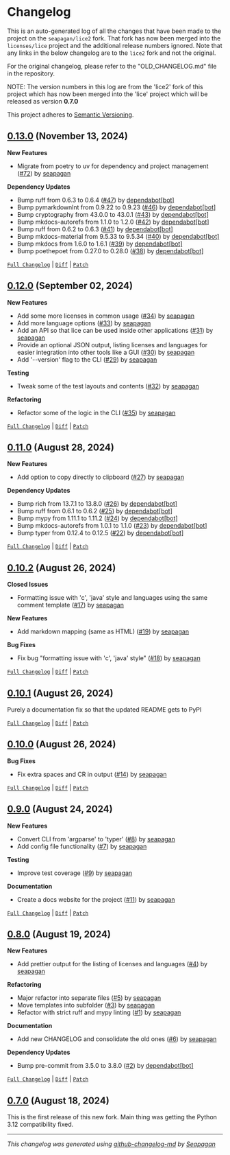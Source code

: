 # Changelog

This is an auto-generated log of all the changes that have been made to the
project on the `seapagan/lice2` fork. That fork has now been merged into the
`licenses/lice` project and the additional release numbers ignored. Note that
any links in the below changelog are to the `lice2` fork and not the original.

For the original changelog, please refer to the "OLD_CHANGELOG.md" file in the repository.

NOTE: The version numbers in this log are from the 'lice2' fork of this project
which has now been merged into the 'lice' project which will be released as
version **0.7.0**

This project adheres to [Semantic Versioning](https://semver.org/spec/v2.0.0.html).

## [0.13.0](https://github.com/seapagan/lice2/releases/tag/0.13.0) (November 13, 2024)

**New Features**

- Migrate from poetry to uv for dependency and project management ([#72](https://github.com/seapagan/lice2/pull/72)) by [seapagan](https://github.com/seapagan)

**Dependency Updates**

- Bump ruff from 0.6.3 to 0.6.4 ([#47](https://github.com/seapagan/lice2/pull/47)) by [dependabot[bot]](https://github.com/apps/dependabot)
- Bump pymarkdownlnt from 0.9.22 to 0.9.23 ([#46](https://github.com/seapagan/lice2/pull/46)) by [dependabot[bot]](https://github.com/apps/dependabot)
- Bump cryptography from 43.0.0 to 43.0.1 ([#43](https://github.com/seapagan/lice2/pull/43)) by [dependabot[bot]](https://github.com/apps/dependabot)
- Bump mkdocs-autorefs from 1.1.0 to 1.2.0 ([#42](https://github.com/seapagan/lice2/pull/42)) by [dependabot[bot]](https://github.com/apps/dependabot)
- Bump ruff from 0.6.2 to 0.6.3 ([#41](https://github.com/seapagan/lice2/pull/41)) by [dependabot[bot]](https://github.com/apps/dependabot)
- Bump mkdocs-material from 9.5.33 to 9.5.34 ([#40](https://github.com/seapagan/lice2/pull/40)) by [dependabot[bot]](https://github.com/apps/dependabot)
- Bump mkdocs from 1.6.0 to 1.6.1 ([#39](https://github.com/seapagan/lice2/pull/39)) by [dependabot[bot]](https://github.com/apps/dependabot)
- Bump poethepoet from 0.27.0 to 0.28.0 ([#38](https://github.com/seapagan/lice2/pull/38)) by [dependabot[bot]](https://github.com/apps/dependabot)

[`Full Changelog`](https://github.com/seapagan/lice2/compare/0.12.0...0.13.0) | [`Diff`](https://github.com/seapagan/lice2/compare/0.12.0...0.13.0.diff) | [`Patch`](https://github.com/seapagan/lice2/compare/0.12.0...0.13.0.patch)

## [0.12.0](https://github.com/seapagan/lice2/releases/tag/0.12.0) (September 02, 2024)

**New Features**

- Add some more licenses in common usage ([#34](https://github.com/seapagan/lice2/pull/34)) by [seapagan](https://github.com/seapagan)
- Add more language options ([#33](https://github.com/seapagan/lice2/pull/33)) by [seapagan](https://github.com/seapagan)
- Add an API so that lice can be used inside other applications ([#31](https://github.com/seapagan/lice2/pull/31)) by [seapagan](https://github.com/seapagan)
- Provide an optional JSON output, listing licenses and languages for easier integration into other tools like a GUI ([#30](https://github.com/seapagan/lice2/pull/30)) by [seapagan](https://github.com/seapagan)
- Add '--version' flag to the CLI ([#29](https://github.com/seapagan/lice2/pull/29)) by [seapagan](https://github.com/seapagan)

**Testing**

- Tweak some of the test layouts and contents ([#32](https://github.com/seapagan/lice2/pull/32)) by [seapagan](https://github.com/seapagan)

**Refactoring**

- Refactor some of the logic in the CLI ([#35](https://github.com/seapagan/lice2/pull/35)) by [seapagan](https://github.com/seapagan)

[`Full Changelog`](https://github.com/seapagan/lice2/compare/0.11.0...0.12.0) | [`Diff`](https://github.com/seapagan/lice2/compare/0.11.0...0.12.0.diff) | [`Patch`](https://github.com/seapagan/lice2/compare/0.11.0...0.12.0.patch)

## [0.11.0](https://github.com/seapagan/lice2/releases/tag/0.11.0) (August 28, 2024)

**New Features**

- Add option to copy directly to clipboard ([#27](https://github.com/seapagan/lice2/pull/27)) by [seapagan](https://github.com/seapagan)

**Dependency Updates**

- Bump rich from 13.7.1 to 13.8.0 ([#26](https://github.com/seapagan/lice2/pull/26)) by [dependabot[bot]](https://github.com/apps/dependabot)
- Bump ruff from 0.6.1 to 0.6.2 ([#25](https://github.com/seapagan/lice2/pull/25)) by [dependabot[bot]](https://github.com/apps/dependabot)
- Bump mypy from 1.11.1 to 1.11.2 ([#24](https://github.com/seapagan/lice2/pull/24)) by [dependabot[bot]](https://github.com/apps/dependabot)
- Bump mkdocs-autorefs from 1.0.1 to 1.1.0 ([#23](https://github.com/seapagan/lice2/pull/23)) by [dependabot[bot]](https://github.com/apps/dependabot)
- Bump typer from 0.12.4 to 0.12.5 ([#22](https://github.com/seapagan/lice2/pull/22)) by [dependabot[bot]](https://github.com/apps/dependabot)

[`Full Changelog`](https://github.com/seapagan/lice2/compare/0.10.2...0.11.0) | [`Diff`](https://github.com/seapagan/lice2/compare/0.10.2...0.11.0.diff) | [`Patch`](https://github.com/seapagan/lice2/compare/0.10.2...0.11.0.patch)

## [0.10.2](https://github.com/seapagan/lice2/releases/tag/0.10.2) (August 26, 2024)

**Closed Issues**

- Formatting issue with 'c', 'java' style and languages using the same comment template ([#17](https://github.com/seapagan/lice2/issues/17)) by [seapagan](https://github.com/seapagan)

**New Features**

- Add markdown mapping (same as HTML) ([#19](https://github.com/seapagan/lice2/pull/19)) by [seapagan](https://github.com/seapagan)

**Bug Fixes**

- Fix bug "formatting issue with 'c', 'java' style" ([#18](https://github.com/seapagan/lice2/pull/18)) by [seapagan](https://github.com/seapagan)

[`Full Changelog`](https://github.com/seapagan/lice2/compare/0.10.1...0.10.2) | [`Diff`](https://github.com/seapagan/lice2/compare/0.10.1...0.10.2.diff) | [`Patch`](https://github.com/seapagan/lice2/compare/0.10.1...0.10.2.patch)

## [0.10.1](https://github.com/seapagan/lice2/releases/tag/0.10.1) (August 26, 2024)

Purely a documentation fix so that the updated README gets to PyPI

[`Full Changelog`](https://github.com/seapagan/lice2/compare/0.10.0...0.10.1) | [`Diff`](https://github.com/seapagan/lice2/compare/0.10.0...0.10.1.diff) | [`Patch`](https://github.com/seapagan/lice2/compare/0.10.0...0.10.1.patch)

## [0.10.0](https://github.com/seapagan/lice2/releases/tag/0.10.0) (August 26, 2024)

**Bug Fixes**

- Fix extra spaces and CR in output ([#14](https://github.com/seapagan/lice2/pull/14)) by [seapagan](https://github.com/seapagan)

[`Full Changelog`](https://github.com/seapagan/lice2/compare/0.9.0...0.10.0) | [`Diff`](https://github.com/seapagan/lice2/compare/0.9.0...0.10.0.diff) | [`Patch`](https://github.com/seapagan/lice2/compare/0.9.0...0.10.0.patch)

## [0.9.0](https://github.com/seapagan/lice2/releases/tag/0.9.0) (August 24, 2024)

**New Features**

- Convert CLI from 'argparse' to 'typer' ([#8](https://github.com/seapagan/lice2/pull/8)) by [seapagan](https://github.com/seapagan)
- Add config file functionality ([#7](https://github.com/seapagan/lice2/pull/7)) by [seapagan](https://github.com/seapagan)

**Testing**

- Improve test coverage ([#9](https://github.com/seapagan/lice2/pull/9)) by [seapagan](https://github.com/seapagan)

**Documentation**

- Create a docs website for the project ([#11](https://github.com/seapagan/lice2/pull/11)) by [seapagan](https://github.com/seapagan)

[`Full Changelog`](https://github.com/seapagan/lice2/compare/0.8.0...0.9.0) | [`Diff`](https://github.com/seapagan/lice2/compare/0.8.0...0.9.0.diff) | [`Patch`](https://github.com/seapagan/lice2/compare/0.8.0...0.9.0.patch)

## [0.8.0](https://github.com/seapagan/lice2/releases/tag/0.8.0) (August 19, 2024)

**New Features**

- Add prettier output for the listing of licenses and languages ([#4](https://github.com/seapagan/lice2/pull/4)) by [seapagan](https://github.com/seapagan)

**Refactoring**

- Major refactor into separate files ([#5](https://github.com/seapagan/lice2/pull/5)) by [seapagan](https://github.com/seapagan)
- Move templates into subfolder ([#3](https://github.com/seapagan/lice2/pull/3)) by [seapagan](https://github.com/seapagan)
- Refactor with strict ruff and mypy linting ([#1](https://github.com/seapagan/lice2/pull/1)) by [seapagan](https://github.com/seapagan)

**Documentation**

- Add new CHANGELOG and consolidate the old ones ([#6](https://github.com/seapagan/lice2/pull/6)) by [seapagan](https://github.com/seapagan)

**Dependency Updates**

- Bump pre-commit from 3.5.0 to 3.8.0 ([#2](https://github.com/seapagan/lice2/pull/2)) by [dependabot[bot]](https://github.com/apps/dependabot)

[`Full Changelog`](https://github.com/seapagan/lice2/compare/0.7.0...0.8.0) | [`Diff`](https://github.com/seapagan/lice2/compare/0.7.0...0.8.0.diff) | [`Patch`](https://github.com/seapagan/lice2/compare/0.7.0...0.8.0.patch)

## [0.7.0](https://github.com/seapagan/lice2/releases/tag/0.7.0) (August 18, 2024)

This is the first release of this new fork. Main thing was getting the Python 3.12 compatibility fixed.

---
*This changelog was generated using [github-changelog-md](http://changelog.seapagan.net/) by [Seapagan](https://github.com/seapagan)*
